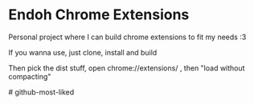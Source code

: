 # Endoh Chrome Extensions

Personal project where I can build chrome extensions to fit my needs :3 

If you wanna use, just clone, install and build 

Then pick the dist stuff, open chrome://extensions/ , then "load without compacting"

#   g i t h u b - m o s t - l i k e d  
 